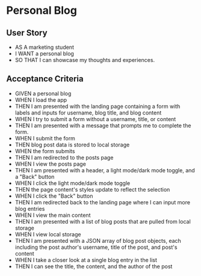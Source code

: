 # Personal Blog

## User Story
- AS A marketing student
- I WANT a personal blog
- SO THAT I can showcase my thoughts and experiences.

## Acceptance Criteria
- GIVEN a personal blog
- WHEN I load the app
- THEN I am presented with the landing page containing a form with labels and inputs for username, blog title, and blog content
- WHEN I try to submit a form without a username, title, or content
- THEN I am presented with a message that prompts me to complete the form.
- WHEN I submit the form
- THEN blog post data is stored to local storage
- WHEN the form submits
- THEN I am redirected to the posts page
- WHEN I view the posts page
- THEN I am presented with a header, a light mode/dark mode toggle, and a "Back" button
- WHEN I click the light mode/dark mode toggle
- THEN the page content's styles update to reflect the selection
- WHEN I click the "Back" button
- THEN I am redirected back to the landing page where I can input more blog entries
- WHEN I view the main content
- THEN I am presented with a list of blog posts that are pulled from local storage
- WHEN I view local storage
- THEN I am presented with a JSON array of blog post objects, each including the post author's username, title of the post, and post's content
- WHEN I take a closer look at a single blog entry in the list
- THEN I can see the title, the content, and the author of the post